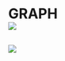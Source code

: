 <h1> GRAPH</br> <img src="https://user-images.githubusercontent.com/54891281/201508960-58aefac3-c17a-406e-ad84-a6abd6e08517.png" weight="800"></h1>
<h2><img src="https://user-images.githubusercontent.com/54891281/201508962-eba8c991-5874-4734-ab8b-edd2e4a9d16a.PNG" weight="800"></h2>

